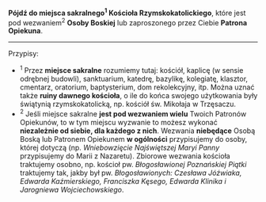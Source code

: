 **Pójdź do miejsca sakralnego<sup>1</sup> Kościoła Rzymskokatolickiego**, które jest pod wezwaniem<sup>2</sup> **Osoby Boskiej** lub zaproszonego przez Ciebie **Patrona Opiekuna**.

---
Przypisy:

- <sup>1</sup> Przez **miejsce sakralne** rozumiemy tutaj: kościół, kaplicę (w sensie odrębnej budowli), sanktuarium, katedrę, bazylikę, kolegiatę, klasztor, cmentarz, oratorium, baptysterium, dom rekolekcyjny, itp. Można uznać także **ruiny dawnego kościoła**, o ile do końca swojego użytkowania były świątynią rzymskokatolicką, np. kościół św. Mikołaja w Trzęsaczu.
- <sup>2</sup> Jeśli miejsce sakralne **jest pod wezwaniem wielu** Twoich Patronów Opiekunów, to w tym miejscu wyzwanie to możesz wykonać **niezależnie od siebie, dla każdego z nich**. Wezwania **niebędące** Osobą Boską lub Patronem Opiekunem **w ogólności** przypisujemy do osoby, której dotyczą (np. _Wniebowzięcie Najświętszej Maryi Panny_ przypisujemy do Marii z Nazaretu). Zbiorowe wezwania kościoła traktujemy osobno, np. kościoł pw. _Błogosławionej Poznańskiej Piątki_ traktujemy tak, jakby był pw. _Błogosławionych: Czesława Jóźwiaka, Edwarda Kaźmierskiego, Franciszka Kęsego, Edwarda Klinika i Jarogniewa Wojciechowskiego_.
